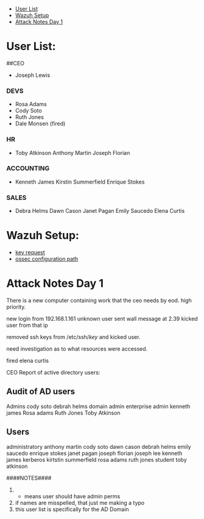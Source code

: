 

- [User List](#User-List)
- [Wazuh Setup](#Wazuh-Setup)
- [Attack Notes Day 1](#Attack-Notes-Day-1)

# User List:
##CEO
* Joseph Lewis

### DEVS
* Rosa Adams
* Cody Soto
* Ruth Jones
* Dale Monsen (fired)

### HR
* Toby Atkinson
  Anthony Martin
  Joseph Florian

### ACCOUNTING
* Kenneth James
  Kirstin Summerfield
  Enrique Stokes

### SALES
* Debra Helms
  Dawn Cason
  Janet Pagan
  Emily Saucedo
  Elena Curtis

# Wazuh Setup:
- [key request](https://documentation.wazuh.com/current/user-manual/agents/key-request.html)
- [ossec
  configuration path](https://documentation.wazuh.com/current/user-manual/capabilities/log-data-collection/monitoring-log-files.html)

# Attack Notes Day 1

There is a new computer containing work that the ceo needs by eod. high priority.

new login from 192.168.1.161
unknown user sent wall message at 2.39
kicked user from that ip

removed ssh keys from /etc/ssh/*key* and kicked user. 

need investigation as to what resources were accessed.

fired elena curtis


CEO Report of active directory users:

Audit of AD users
-----------------
Admins
cody soto
debrah helms
domain admin
enterprise admin
kenneth james
Rosa adams
Ruth Jones
Toby Atkinson

Users
-----
administratory
anthony martin
cody soto
dawn cason
debrah helms
emily saucedo
enrique stokes
janet pagan
joseph florian
joseph lee
kenneth james
kerberos
kirtstin summerfield
rosa adams
ruth jones
student
toby atkinson


####NOTES####
1) * means user should have admin perms
2) if names are misspelled, that just me making a typo
3) this user list is specifically for the AD Domain
